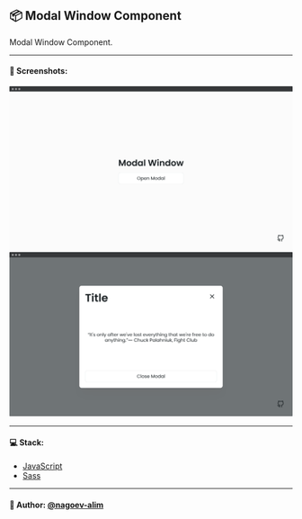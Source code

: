 ## 📦 Modal Window Component

Modal Window Component.

---
#### 🌄 Screenshots:
![App Screenshot](assets/images/preview01.png)
![App Screenshot](assets/images/preview02.png)

-----

#### 💻 Stack:

- [JavaScript](https://learn.javascript.ru/)
- [Sass](https://sass-lang.com/)

-----
#### 🙌 Author: [@nagoev-alim](https://github.com/nagoev-alim)
